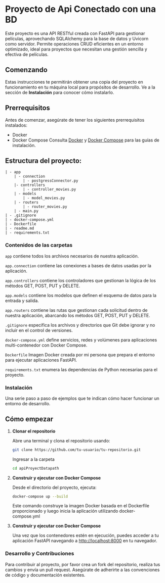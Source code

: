 # Proyecto de Api Conectado con una BD

Este proyecto es una API RESTful creada con FastAPI para gestionar películas, aprovechando SQLAlchemy para la base de datos y Uvicorn como servidor. Permite operaciones CRUD eficientes en un entorno optimizado, ideal para proyectos que necesitan una gestión sencilla y efectiva de películas.

## Comenzando

Estas instrucciones te permitirán obtener una copia del proyecto en funcionamiento en tu máquina local para propósitos de desarrollo. Ve a la sección de **Instalación** para conocer cómo instalarlo.

## Prerrequisitos

Antes de comenzar, asegúrate de tener los siguientes prerrequisitos instalados:

- Docker
- Docker Compose
Consulta [Docker](https://docs.docker.com/get-docker/) y [Docker Compose](https://docs.docker.com/compose/install/) para las guías de instalación.

## Estructura del proyecto:

```nginx
| - app
    | - connection
        | - postgressConnector.py
    |- controllers
    	| - controller_movies.py
    | - models
	    | - model_movies.py
    | - routers
    	| - router_movies.py	    
    | - main.py
| - .gitignore
| - docker-compose.yml
| - Dockerfile
| - readme.md
| - requirements.txt
```
### Contenidos de las carpetas
`app` contiene todos los archivos necesarios de nuestra aplicación.

`app.connection` contiene las conexiones a bases de datos usadas por la aplicación.

`app.controllers` contiene los controladores que gestionan la lógica de los métodos GET, POST, PUT y DELETE.

`app.models` contiene los modelos que definen el esquema de datos para la entrada y salida.

`app.routers` contiene las rutas que gestionan cada solicitud dentro de nuestra aplicación, abarcando los métodos GET, POST, PUT y DELETE.

`.gitignore` especifica los archivos y directorios que Git debe ignorar y no incluir en el control de versiones.

`docker-compose.yml` define servicios, redes y volúmenes para aplicaciones multi-contenedor con Docker Compose.

`Dockerfile` Imagen Docker creada por mi persona  que prepara el entorno para ejecutar aplicaciones FastAPI.

`requirements.txt` enumera las dependencias de Python necesarias para el proyecto.

### Instalación

Una serie paso a paso de ejemplos que te indican cómo hacer funcionar un entorno de desarrollo.

## Cómo empezar

1. **Clonar el repositorio**

   Abre una terminal y clona el repositorio usando:

   ```bash
   git clone https://github.com/tu-usuario/tu-repositorio.git
   ```
   Ingresar a la carpeta
   ```bash
   cd apiProyectDatapath
   ```
2. **Construir y ejecutar con Docker Compose**
   
    Desde el directorio del proyecto, ejecuta:
   ```bash
   docker-compose up --build
   ```
    Este comando construye la imagen Docker basada en el Dockerfile proporcionado y luego inicia la aplicación utilizando docker-compose.yml
   
4. **Construir y ejecutar con Docker Compose**
   
   Una vez que los contenedores estén en ejecución, puedes acceder a tu aplicación FastAPI navegando a [http://localhost:8000](http://localhost:8000) en tu navegador.

### Desarrollo y Contribuciones
Para contribuir al proyecto, por favor crea un fork del repositorio, realiza tus cambios y envía un pull request. Asegúrate de adherirte a las convenciones de código y documentación existentes.
